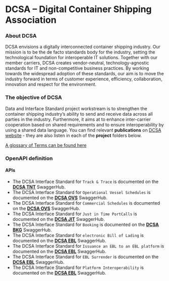 # DCSA – Digital Container Shipping Association

### About DCSA
DCSA envisions a digitally interconnected container shipping industry. Our mission is to be the de facto standards body for the industry, setting the technological foundation for interoperable IT solutions. Together with our member carriers, DCSA creates vendor-neutral, technology-agnostic standards for IT and non-competitive business practices. By working towards the widespread adoption of these standards, our aim is to move the industry forward in terms of customer experience, efficiency, collaboration, innovation and respect for the environment.
### The objective of DCSA
Data and Interface Standard project workstream is to strengthen the container shipping industry’s ability to send and receive data across all parties in the industry. Furthermore, it aims at to enhance inter-carrier cooperation based on shared requirements and to ensure interoperability by using a shared data language. You can find relevant **publications** on [DCSA website](https://dcsa.org/) - they are also listen in each of the **project** folders below.

[A glossary of Terms can be found here](https://knowledge.dcsa.org/s/glossary)

### OpenAPI definition

#### APIs
- The DCSA Interface Standard for `Track & Trace` is documented on the [**DCSA TNT**](https://app.swaggerhub.com/apis/dcsaorg/DCSA_TNT) SwaggerHub.
- The DCSA Interface Standard for `Operational Vessel Schedules` is documented on the [**DCSA OVS**](https://app.swaggerhub.com/apis/dcsaorg/DCSA_OVS) SwaggerHub.
- The DCSA Interface Standard for `Commercial Schedules` is documented on the [**DCSA OVS**](https://app.swaggerhub.com/apis/dcsaorg/DCSA_CS) SwaggerHub.
- The DCSA Interface Standard for `Just in Time PortCalls` is documented on the [**DCSA JIT**](https://app.swaggerhub.com/apis/dcsaorg/DCSA_JIT) SwaggerHub.
- The DCSA Interface Standard for `Booking` is documented on the [**DCSA BKG**](https://app.swaggerhub.com/apis/dcsaorg/DCSA_BKG) SwaggerHub.
- The DCSA Interface Standard for `electronic Bill of Lading` is documented on the [**DCSA EBL**](https://app.swaggerhub.com/apis/dcsaorg/DCSA_EBL) SwaggerHub.
- The DCSA Interface Standard for `Issuance an EBL to an EBL platform` is documented on the [**DCSA EBL**](https://app.swaggerhub.com/apis/dcsaorg/DCSA_EBL_ISS) SwaggerHub.
- The DCSA Interface Standard for `EBL Surrender` is documented on the [**DCSA EBL**](https://app.swaggerhub.com/apis/dcsaorg/DCSA_EBL_SUR) SwaggerHub.
- The DCSA Interface Standard for `Platform Interoperability` is documented on the [**DCSA EBL**](https://app.swaggerhub.com/apis/dcsaorg/DCSA_EBL_PINT) SwaggerHub.
